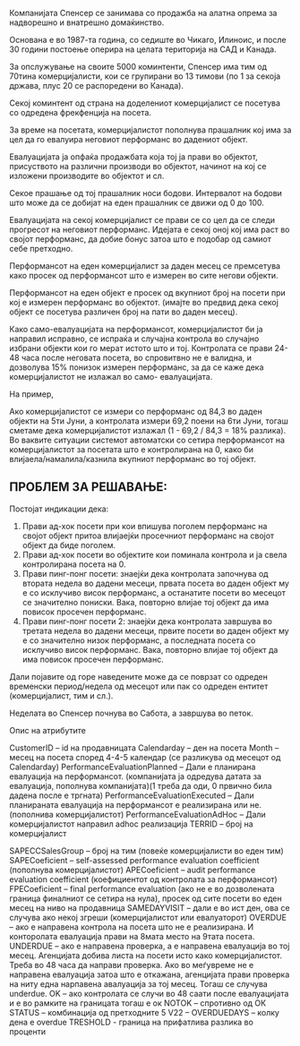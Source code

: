 Компанијата Спенсер се занимава со продажба на алатна опрема за
надворешно и внатрешно домаќинство.

Основана е во 1987-та година, со седиште во Чикаго, Илиноис, и после 30
години постоење оперира на целата територија на САД и Канада.

За опслужување на своите 5000 коминтенти, Спенсер има тим од 70тина
комерцијалисти, кои се групирани во 13 тимови (по 1 за секоја држава, плус
20 се распоредени во Канада).

Секој коминтент од страна на доделениот комерцијалист се посетува со
одредена фрекфенција на посета.

За време на посетата, комерцијалистот пополнува прашалник кој има за цел
да го евалуира неговиот перформанс во дадениот објект.

Евалуацијата ја опфаќа продажбата која тој ја прави во објектот, присуството
на различни производи во објектот, начинот на кој се изложени производите
во објектот и сл.

Секое прашање од тој прашалник носи бодови. Интервалот на бодови што
може да се добијат на еден прашалник се движи од 0 до 100.

Евалуацијата на секој комерцијалист се прави се со цел да се следи прогресот
на неговиот перформанс. Идејата е секој оној кој има раст во својот
перформанс, да добие бонус затоа што е подобар од самиот себе претходно.

Перформансот на еден комерцијалист за даден месец се премсетува како
просек од перформансот што е измерен во сите негови објекти.

Перформансот на еден објект е просек од вкупниот број на посети при кој е
измерен перформанс во објектот. (имајте во предвид дека секој објект се
посетува различен број на пати во даден месец).

Како само-евалуацијата на перформансот, комерцијалистот би ја направил
исправно, се испраќа и случајна контрола во случајно избрани објекти кои го
мерат истото што и тој. Контролата се прави 24-48 часа после неговата
посета, во спровитвно не е валидна, и дозволува 15% понизок измерен
перформанс, за да се каже дека комерцијалистот не излажал во само-
евалуацијата.

На пример,


Ако комерцијалистот се измери со перформанс од 84,3 во даден објекти на
5ти Јуни, а контролата измери 69,2 поени на 6ти Јуни, тогаш сметаме дека
комерцијалистот излажал (1 - 69,2 / 84,3 = 18% разлика). Во ваквите ситуации
системот автоматски со сетира перформансот на комерцијалистот за посетата
што е контролирана на 0, како би влијаела/намалила/казнила вкупниот
перформанс во тој објект.

## ПРОБЛЕМ ЗА РЕШАВАЊЕ:

Постојат индикации дека:

1. Прави ад-хок посети при кои впишува поголем перформанс на својот
    објект притоа влијаејќи просечниот перформанс на својот објект да биде
    поголем.
2. Прави ад-хок посети во објектите кои поминала контрола и ја свела
    контролирана посета на 0.
3. Прави пинг-понг посети: знаејќи дека контролата започнува од втората
    недела во дадени месеци, првата посета во даден објект му е со
    исклучиво висок перформанс, а останатите посети во месецот се
    значително пониски. Вака, повторно влијае тој објект да има повисок
    просечен перформанс.
4. Прави пинг-понг посети 2: знаејќи дека контролата завршува во третата
    недела во дадени месеци, првите посети во даден објект му е со
    значително низок перформанс, а последната посета со исклучиво висок
    перформанс. Вака, повторно влијае тој објект да има повисок просечен
    перформанс.

Дали појавите од горе наведените може да се поврзат со одреден временски
период/недела од месецот или пак со одреден ентитет (комерцијалист, тим и
сл.).

Неделата во Спенсер почнува во Сабота, а завршува во петок.

Опис на атрибутите

CustomerID – id на продавницата
Calendarday – ден на посета
Month – месец на посета според 4-4-5 календар (се разликува од месецот од
Calendarday)
PerformanceEvaluationPlanned – Дали е планирана евалуација на
перформансот. (компанијата ја одредува датата за евалуацијa, пополнува
компанијата)(1 треба да оди, 0 првично била дадена после е тргната)
PerformanceEvaluationExecuted – Дали планираната евалуација на
перформансот е реализирана или не. (пополнива комерцијалистот)
PerformanceEvaluationAdHoc – Дали комерцијалистот направил adhoc
реализација
TERRID – број на комерцијалист


SAPECCSalesGroup – број на тим (повеќе комерцијалисти во еден тим)
SAPECoeficient – self-assessed performance evaluation coefficient (пополнува
комерцијалистот)
APECoeficient – audit performance evaluation coefficient (коефициентот од
контролата за перформансот)
FPECoeficient – final performance evaluation (ако не е во дозволената граница
финалниот се сетира на нула), просек од сите посети во еден месец на ниво
на продавница
SAMEDAYVISIT – дали е во ист ден, ова се случува ако некој згреши
(комерцијалистот или евалуаторот)
OVERDUE – ако е направена контрола на посета што не е реализирана. И
конторолата евалуација прави на 8мата место на 9тата посета.
UNDERDUE – ако е направена проверка, а е направена евалуација во тој месец.
Агенцијата добива листа на посети исто како комерцијалистот. Треба во 48
часа да направи проверка. Ако во меѓувреме не е направена евалуација затоа
што е откажана, агенцијата прави проверка на ниту една нарпавена
авалуација за тој месец. Тогаш се случува underdue.
OK – ако контролата се случи во 48 саати после евалуацијата и е во рамките
на границата тогаш е ок
NOTOK – спротивно од ОК
STATUS – комбинација од претходните 5
V22 –
OVERDUEDAYS – колку дена е overdue
TRESHOLD - граница на прифатлива разлика во проценти


